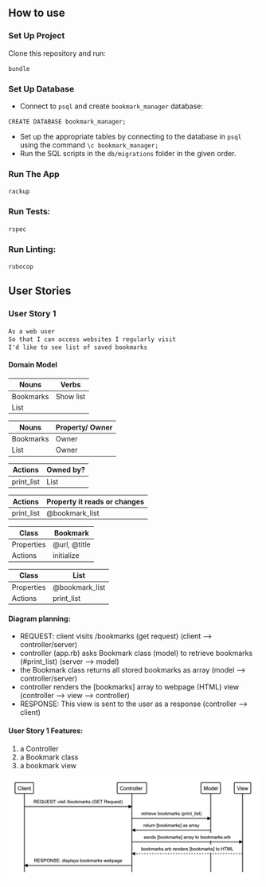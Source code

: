 ## How to use

### Set Up Project

Clone this repository and run:

```
bundle
```

### Set Up Database

* Connect to `psql` and create `bookmark_manager` database:

```
CREATE DATABASE bookmark_manager;
```

* Set up the appropriate tables by connecting to the database in `psql` using the command `\c bookmark_manager;`
* Run the SQL scripts in the `db/migrations` folder in the given order.

### Run The App

```
rackup
```

### Run Tests:

```
rspec
```
### Run Linting:
```
rubocop
```

## User Stories

### User Story 1
```
As a web user 
So that I can access websites I regularly visit
I'd like to see list of saved bookmarks
```

#### Domain Model


| Nouns   | Verbs     |
|---------|-----------|
|Bookmarks| Show list |
|List     |           |


| Nouns   | Property/ Owner|
|---------|-----------     |
|Bookmarks| Owner          |
|List     | Owner          |


| Actions  | Owned by?  |
|--------- |----------- |
|print_list| List       |



| Actions  |Property it reads or changes |
|--------- |-----------                  |
|print_list| @bookmark_list              |


|Class     | Bookmark    |
|--------- | ----------- |
|Properties| @url, @title|
|Actions   | initialize  |



Class     | List| 
---------|----------|
 Properties |  @bookmark_list | 
 Actions | print_list | 


#### Diagram planning: 
* REQUEST: client visits /bookmarks (get request) (client --> controller/server)
* controller (app.rb) asks Bookmark class (model) to retrieve bookmarks (#print_list) (server --> model)
* the Bookmark class returns all stored bookmarks as array (model --> controller/server)
* controller renders the [bookmarks] array to webpage (HTML) view (controller --> view --> controller)
* RESPONSE: This view is sent to the user as a response (controller --> client)

#### User Story 1 Features: 
  1. a Controller
  2. a Bookmark class
  3. a bookmark view
  
  ![user_story_1.png](./public/images/user_story_1.png)